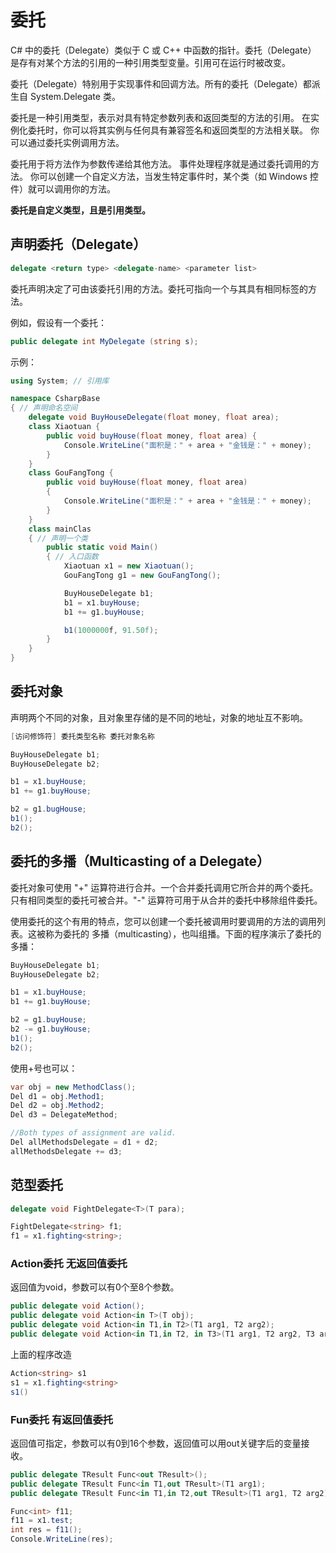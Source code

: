 # 委托

C# 中的委托（Delegate）类似于 C 或 C++ 中函数的指针。委托（Delegate） 是存有对某个方法的引用的一种引用类型变量。引用可在运行时被改变。

委托（Delegate）特别用于实现事件和回调方法。所有的委托（Delegate）都派生自 System.Delegate 类。

委托是一种引用类型，表示对具有特定参数列表和返回类型的方法的引用。 在实例化委托时，你可以将其实例与任何具有兼容签名和返回类型的方法相关联。 你可以通过委托实例调用方法。

委托用于将方法作为参数传递给其他方法。 事件处理程序就是通过委托调用的方法。 你可以创建一个自定义方法，当发生特定事件时，某个类（如 Windows 控件）就可以调用你的方法。 

**委托是自定义类型，且是引用类型。**

## 声明委托（Delegate）

```csharp
delegate <return type> <delegate-name> <parameter list>
```

委托声明决定了可由该委托引用的方法。委托可指向一个与其具有相同标签的方法。

例如，假设有一个委托：

```csharp
public delegate int MyDelegate (string s);
```

示例：

```csharp
using System; // 引用库

namespace CsharpBase
{ // 声明命名空间
    delegate void BuyHouseDelegate(float money, float area);
    class Xiaotuan {
        public void buyHouse(float money, float area) {
            Console.WriteLine("面积是：" + area + "金钱是：" + money);
        }
    }
    class GouFangTong {
        public void buyHouse(float money, float area)
        {
            Console.WriteLine("面积是：" + area + "金钱是：" + money);
        }
    }
    class mainClas
    { // 声明一个类
        public static void Main()
        { // 入口函数
            Xiaotuan x1 = new Xiaotuan();
            GouFangTong g1 = new GouFangTong();

            BuyHouseDelegate b1;
            b1 = x1.buyHouse;
            b1 += g1.buyHouse;

            b1(1000000f, 91.50f);
        }
    }
}
```

## 委托对象

声明两个不同的对象，且对象里存储的是不同的地址，对象的地址互不影响。

```csharp
[访问修饰符] 委托类型名称 委托对象名称
```

```csharp
BuyHouseDelegate b1;
BuyHouseDelegate b2;

b1 = x1.buyHouse;
b1 += g1.buyHouse;

b2 = g1.bugHouse;
b1();
b2();
```

## 委托的多播（Multicasting of a Delegate）
委托对象可使用 "+" 运算符进行合并。一个合并委托调用它所合并的两个委托。只有相同类型的委托可被合并。"-" 运算符可用于从合并的委托中移除组件委托。

使用委托的这个有用的特点，您可以创建一个委托被调用时要调用的方法的调用列表。这被称为委托的 多播（multicasting），也叫组播。下面的程序演示了委托的多播：

```csharp
BuyHouseDelegate b1;
BuyHouseDelegate b2;

b1 = x1.buyHouse;
b1 += g1.buyHouse;

b2 = g1.buyHouse;
b2 -= g1.buyHouse;
b1();
b2();
```
使用+号也可以： 
```csharp
var obj = new MethodClass();
Del d1 = obj.Method1;
Del d2 = obj.Method2;
Del d3 = DelegateMethod;

//Both types of assignment are valid.
Del allMethodsDelegate = d1 + d2;
allMethodsDelegate += d3;
```

## 范型委托

```csharp
delegate void FightDelegate<T>(T para);

FightDelegate<string> f1;
f1 = x1.fighting<string>;
```

### Action委托 无返回值委托

返回值为void，参数可以有0个至8个参数。

```csharp
public delegate void Action();
public delegate void Action<in T>(T obj);
public delegate void Action<in T1,in T2>(T1 arg1, T2 arg2);
public delegate void Action<in T1,in T2, in T3>(T1 arg1, T2 arg2, T3 arg3);
```

上面的程序改造

```csharp
Action<string> s1
s1 = x1.fighting<string>
s1()
```

### Fun委托 有返回值委托

返回值可指定，参数可以有0到16个参数，返回值可以用out关键字后的变量接收。
```csharp
public delegate TResult Func<out TResult>();
public delegate TResult Func<in T1,out TResult>(T1 arg1);
public delegate TResult Func<in T1,in T2,out TResult>(T1 arg1, T2 arg2);
```

```csharp
Func<int> f11;
f11 = x1.test;
int res = f11();
Console.WriteLine(res);
```